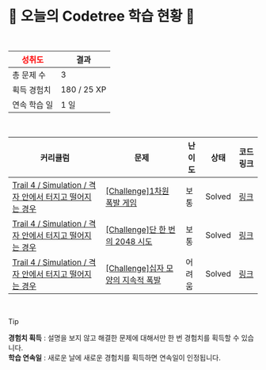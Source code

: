 # 🌲 오늘의 Codetree 학습 현황 🌲

<br />

| <span style="color:red;display:block;text-align:center;"> **성취도**</span> | 결과 |
|---|---|
| 총 문제 수 | 3 |
| 획득 경험치 | 180 / 25 XP |
| 연속 학습 일 | 1 일 |

<br />

|커리큘럼|문제|난이도|상태|코드 링크|
|---|---|---|---|---|
|[Trail 4 / Simulation / 격자 안에서 터지고 떨어지는 경우](https://https://en.codetree.ai/trail-info/intermediate-low/)|[[Challenge]1차원 폭발 게임](https://https://en.codetree.ai/trails/complete/curated-cards/challenge-The-1D-bomb-game/)|보통|Solved|[링크](https://github.com/raon37910/code-tree-java/blob/main/250115/1%EC%B0%A8%EC%9B%90%20%ED%8F%AD%EB%B0%9C%20%EA%B2%8C%EC%9E%84/The-1D-bomb-game.java)|
|[Trail 4 / Simulation / 격자 안에서 터지고 떨어지는 경우](https://https://en.codetree.ai/trail-info/intermediate-low/)|[[Challenge]단 한 번의 2048 시도](https://https://en.codetree.ai/trails/complete/curated-cards/challenge-one-trial-of-2048-game/)|보통|Solved|[링크](https://github.com/raon37910/code-tree-java/blob/main/250115/%EB%8B%A8%20%ED%95%9C%20%EB%B2%88%EC%9D%98%202048%20%EC%8B%9C%EB%8F%84/one-trial-of-2048-game.java)|
|[Trail 4 / Simulation / 격자 안에서 터지고 떨어지는 경우](https://https://en.codetree.ai/trail-info/intermediate-low/)|[[Challenge]십자 모양의 지속적 폭발](https://https://en.codetree.ai/trails/complete/curated-cards/challenge-cross-shape-continuous-bomb/)|어려움|Solved|[링크](https://github.com/raon37910/code-tree-java/blob/main/250115/%EC%8B%AD%EC%9E%90%20%EB%AA%A8%EC%96%91%EC%9D%98%20%EC%A7%80%EC%86%8D%EC%A0%81%20%ED%8F%AD%EB%B0%9C/cross-shape-continuous-bomb.java)|


<br />

> [!TIP]
> **경험치 획득** : 설명을 보지 않고 해결한 문제에 대해서만 한 번 경험치를 획득할 수 있습니다.  
> **학습 연속일** : 새로운 날에 새로운 경험치를 획득하면 연속일이 인정됩니다.

